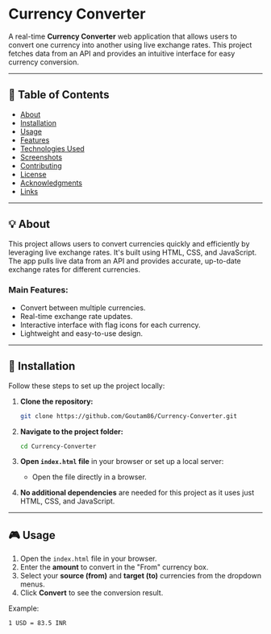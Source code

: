 # Currency Converter

A real-time **Currency Converter** web application that allows users to convert one currency into another using live exchange rates. This project fetches data from an API and provides an intuitive interface for easy currency conversion.

---

## 📌 Table of Contents
- [About](#about)
- [Installation](#installation)
- [Usage](#usage)
- [Features](#features)
- [Technologies Used](#technologies-used)
- [Screenshots](#screenshots)
- [Contributing](#contributing)
- [License](#license)
- [Acknowledgments](#acknowledgments)
- [Links](#links)

---

## 💡 About

This project allows users to convert currencies quickly and efficiently by leveraging live exchange rates. It's built using HTML, CSS, and JavaScript. The app pulls live data from an API and provides accurate, up-to-date exchange rates for different currencies.

### **Main Features:**
- Convert between multiple currencies.
- Real-time exchange rate updates.
- Interactive interface with flag icons for each currency.
- Lightweight and easy-to-use design.

---

## 🚀 Installation

Follow these steps to set up the project locally:

1. **Clone the repository:**
    ```bash
    git clone https://github.com/Goutam86/Currency-Converter.git
    ```

2. **Navigate to the project folder:**
    ```bash
    cd Currency-Converter
    ```

3. **Open `index.html` file** in your browser or set up a local server:
    - Open the file directly in a browser.
   

4. **No additional dependencies** are needed for this project as it uses just HTML, CSS, and JavaScript.

---

## 🎮 Usage

1. Open the `index.html` file in your browser.
2. Enter the **amount** to convert in the "From" currency box.
3. Select your **source (from)** and **target (to)** currencies from the dropdown menus.
4. Click **Convert** to see the conversion result.

Example:
```bash
1 USD = 83.5 INR
